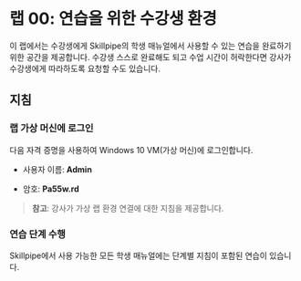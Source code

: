 ﻿---
lab:
    az204Title: '랩 00: 연습을 위한 수강생 환경'
    az020Title: '랩 00: 연습을 위한 수강생 환경'
    az204Module: '모듈 00: 과정 리소스'
    az020Module: '모듈 00: 과정 리소스'
---

# 랩 00: 연습을 위한 수강생 환경

이 랩에서는 수강생에게 Skillpipe의 학생 매뉴얼에서 사용할 수 있는 연습을 완료하기 위한 공간을 제공합니다. 수강생 스스로 완료해도 되고 수업 시간이 허락한다면 강사가 수강생에게 따라하도록 요청할 수도 있습니다.

## 지침

### 랩 가상 머신에 로그인

다음 자격 증명을 사용하여 Windows 10 VM(가상 머신)에 로그인합니다.

* 사용자 이름: **Admin**

* 암호: **Pa55w.rd**

> **참고**: 강사가 가상 랩 환경 연결에 대한 지침을 제공합니다.

### 연습 단계 수행

Skillpipe에서 사용 가능한 모든 학생 매뉴얼에는 단계별 지침이 포함된 연습이 있습니다.
